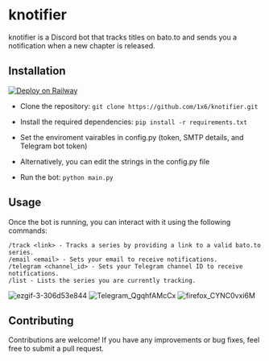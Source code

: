 # knotifier

knotifier is a Discord bot that tracks titles on bato.to and sends you a notification when a new chapter is released.


## Installation

[![Deploy on Railway](https://railway.app/button.svg)](https://railway.app/template/sK1U4R?referralCode=tJrkZx)

 - Clone the repository:
`git clone https://github.com/1x6/knotifier.git`

 - Install the required dependencies: `pip install -r requirements.txt`

 - Set the enviroment vairables in config.py (token, SMTP details, and Telegram bot token)
 - Alternatively, you can edit the strings in the config.py file

 - Run the bot: `python main.py`

## Usage

Once the bot is running, you can interact with it using the following commands:

    /track <link> - Tracks a series by providing a link to a valid bato.to series.
    /email <email> - Sets your email to receive notifications.
    /telegram <channel_id> - Sets your Telegram channel ID to receive notifications.
    /list - Lists the series you are currently tracking.

![ezgif-3-306d53e844](https://github.com/1x6/knotifier/assets/44981148/582f7de1-a58f-45d5-b3cf-d4a1615bd417)
![Telegram_QgqhfAMcCx](https://github.com/1x6/knotifier/assets/44981148/1ffc4674-c612-4a75-a30c-7f6d2f4e638b)
![firefox_CYNC0vxi6M](https://github.com/1x6/knotifier/assets/44981148/ceeb0379-aa23-4a72-b8f0-b49a3f93985c)


## Contributing

Contributions are welcome! If you have any improvements or bug fixes, feel free to submit a pull request.
